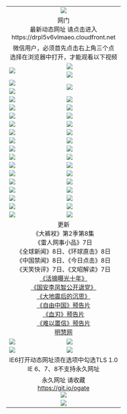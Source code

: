 ﻿<table>
  <tr></tr>
  <tr><td colspan=2 align=center><img src="https://cloud.githubusercontent.com/assets/11880933/13434984/f430fae2-e012-11e5-814f-c2df1e82b247.jpg" /></td></tr>
  <tr><td colspan=2 align=center>网门<br>最新动态网址 请点击进入
<br>https://drpl5v6vlmaeo.cloudfront.net
    </td>
  </tr>
  <tr>
    <td colspan=2 align=center>微信用户，必须首先点击右上角三个点<br>选择在浏览器中打开，才能观看以下视频</td>
  </tr>
  <tr>
    <td rowspan=2><a href="https://drpl5v6vlmaeo.cloudfront.net/ogUP.aspx?name=11DKC.mp4&count=T:2,2:8,1:16&from=github" target="_blank"><img src="https://drpl5v6vlmaeo.cloudfront.net/Up/11DKC1.jpg" /></a></td> 
    <td><div><a href="https://drpl5v6vlmaeo.cloudfront.net/ogUP.aspx?name=LRWS.mp4&count=7B:9,6B:44,5A:10,5B:35,4A:14,4B:19,3A:10,3B:26,2A:16,2B:21,1A:23,1B:29&current=7B:9" target="_blank"><img src="https://drpl5v6vlmaeo.cloudfront.net/Up/LRWS.jpg" /></a></td>
   </tr>
  <tr>
    <td><a href="https://drpl5v6vlmaeo.cloudfront.net/ogNiceVedio.aspx" target="_blank"><img src="https://drpl5v6vlmaeo.cloudfront.net/Up/TGKDY.jpg" /></a></td>
  </tr>
  <tr>
    <td><a href="https://drpl5v6vlmaeo.cloudfront.net/ogUP.aspx?name=JQR.mp4&count=2" target="_blank"><img src="https://drpl5v6vlmaeo.cloudfront.net/Up/JQR.jpg" /></a></td>   
    <td rowspan=2><a href="https://drpl5v6vlmaeo.cloudfront.net/ogUP.aspx?name=JP.mp4&count=9" target="_blank"><img src="https://drpl5v6vlmaeo.cloudfront.net/Up/JP.jpg" /></td>
  </tr>
  <tr>
    <td><a href="https://drpl5v6vlmaeo.cloudfront.net/ogUP.aspx?name=WH.mp4" target="_blank"><img src="https://drpl5v6vlmaeo.cloudfront.net/Up/WH.jpg" /></a></td>
  </tr>
  <tr>
    <td><a href="https://drpl5v6vlmaeo.cloudfront.net/ogUP.aspx?name=SSZJ.mp4&count=480P:9,T:1" target="_blank"><img src="https://drpl5v6vlmaeo.cloudfront.net/Up/SSZJ.jpg" /></a></td>
    <td><a href="https://drpl5v6vlmaeo.cloudfront.net/ogUP.aspx?name=ZY.mp4&count=2015:16" target="_blank"><img src="https://drpl5v6vlmaeo.cloudfront.net/Up/ZY.jpg" /></a</td>
  </tr>
  <tr>
    <td><a href="https://drpl5v6vlmaeo.cloudfront.net/ogUP.aspx?name=XTFY.mp4&count=B:2,A:24" target="_blank"><img src="https://drpl5v6vlmaeo.cloudfront.net/Up/XTFY.jpg" /></a></td>
    <td><a href="https://drpl5v6vlmaeo.cloudfront.net/ogUP.aspx?name=1XQK.mp4&count=13" target="_blank"><img src="https://drpl5v6vlmaeo.cloudfront.net/Up/1XQK.jpg" /></a</td>
  </tr>
  <tr>
    <td><a href="https://drpl5v6vlmaeo.cloudfront.net/ogUP.aspx?name=1LYF.mp4&count=2" target="_blank"><img src="https://drpl5v6vlmaeo.cloudfront.net/Up/1LYF0.jpg" /></a></td>
    <td><a href="https://drpl5v6vlmaeo.cloudfront.net/ogUP.aspx?name=1ZGC.mp4&count=6" target="_blank"><img src="https://drpl5v6vlmaeo.cloudfront.net/Up/1ZGC0.jpg" /></a></td>
  </tr>
  <tr>
    <td><a href="https://drpl5v6vlmaeo.cloudfront.net/ogUP.aspx?name=1ZKM.mp4&count=3&current=3" target="_blank"><img src="https://drpl5v6vlmaeo.cloudfront.net/Up/1ZKM0.jpg" /></a></td>  
    <td><a href="https://drpl5v6vlmaeo.cloudfront.net/ogUP.aspx?name=1WWY.mp4&count=6&current=6" target="_blank"><img src="https://drpl5v6vlmaeo.cloudfront.net/Up/1WWY0.jpg" /></a></td>
  </tr>
  <tr>
    <td><a href="https://drpl5v6vlmaeo.cloudfront.net/ogUP.aspx?name=10JGY.mp4&count=3" target="_blank"><img src="https://drpl5v6vlmaeo.cloudfront.net/Up/10JGY0.jpg" /></a></td>
    <td><a href="https://drpl5v6vlmaeo.cloudfront.net/ogUP.aspx?name=10CYS.mp4&count=2" target="_blank"><img src="https://drpl5v6vlmaeo.cloudfront.net/Up/10CYS0.jpg" /></a></td>
  </tr>
  <tr>
    <td><a href="https://drpl5v6vlmaeo.cloudfront.net/ogUP.aspx?name=4SQQ.mp4&count=201603:6,201602:20,201601:21&current=201603:6" target="_blank"><img src="https://drpl5v6vlmaeo.cloudfront.net/Up/4SQQ0.jpg"/></a></td>
    <td><a href="https://drpl5v6vlmaeo.cloudfront.net/ogUP.aspx?name=4SHQ.mp4&count=201603:8,201602:27,201601:28&current=201603:8" target="_blank"><img src="https://drpl5v6vlmaeo.cloudfront.net/Up/4SHQ0.jpg"/></a></td>
  </tr>
  <tr>
    <td><a href="https://drpl5v6vlmaeo.cloudfront.net/ogUP.aspx?name=4SZG.mp4&count=201603:7,201602:21,201601:23&current=201603:7" target="_blank"><img src="https://drpl5v6vlmaeo.cloudfront.net/Up/4SZG0.jpg"/></a></td>
    <td><a href="https://drpl5v6vlmaeo.cloudfront.net/ogUP.aspx?name=4SDJ.mp4&count=201603A:7,201603B:4,201602A:24,201602B:7,201601A:48,201601B:6&current=201603A:7" target="_blank"><img src="https://drpl5v6vlmaeo.cloudfront.net/Up/4SDJ0.jpg"/></a></td>
  </tr>
  <tr>
    <td><a href="https://drpl5v6vlmaeo.cloudfront.net/ogUP.aspx?name=4SGX.mp4&count=201603:1&current=201603:1" target="_blank"><img src="https://drpl5v6vlmaeo.cloudfront.net/Up/4SGX0.jpg"/></a></td>
    <td><a href="https://drpl5v6vlmaeo.cloudfront.net/ogUP.aspx?name=4SHD.mp4&count=201603:3&current=201603:1" target="_blank"><img src="https://drpl5v6vlmaeo.cloudfront.net/Up/4SHD0.jpg"/></a></td>
  </tr>
  <tr>
    <td><a href="https://drpl5v6vlmaeo.cloudfront.net/ogUP.aspx?name=4CTX.mp4&count=201603:2,201602:3,201601:4&current=201603:2" target="_blank"><img src="https://drpl5v6vlmaeo.cloudfront.net/Up/4CTX0.jpg"/></a></td>
    <td><a href="https://drpl5v6vlmaeo.cloudfront.net/ogUP.aspx?name=4CWZ.mp4&count=201603:1,201602:4,201601:4&current=201603:1" target="_blank"><img src="https://drpl5v6vlmaeo.cloudfront.net/Up/4CWZ0.jpg"/></a></td>
  </tr>
  <tr>
    <td><a href="https://drpl5v6vlmaeo.cloudfront.net/onUP.aspx?name=https://d2t6x1lwzcff38.cloudfront.net/" target="_blank"><img src="https://drpl5v6vlmaeo.cloudfront.net/Up/0DTW.jpg"/></a></td>
    <td><a href="https://drpl5v6vlmaeo.cloudfront.net/onUP.aspx?name=https://d240ns8up8earz.cloudfront.net/acenter/" target="_blank"><img src="https://drpl5v6vlmaeo.cloudfront.net/Up/0TDW.jpg" /></a></td>
  </tr>
  <tr>
    <td><a href="https://drpl5v6vlmaeo.cloudfront.net/onUP.aspx?name=https://d4508d6vomz2p.cloudfront.net/gb/nsc413.htm" target="_blank"><img src="https://drpl5v6vlmaeo.cloudfront.net/Up/0DJY.jpg" /></a></td>
    <td><a href="https://drpl5v6vlmaeo.cloudfront.net/onUP.aspx?name=https://d3bxwq7vzudb5l.cloudfront.net/xtr/gb/prog204.html" target="_blank"><img src="https://drpl5v6vlmaeo.cloudfront.net/Up/0XTR.jpg" /></a></td>
  </tr>
  <tr>
    <td><a href="https://drpl5v6vlmaeo.cloudfront.net/onUP.aspx?name=https://d3aj00iefsmfgc.cloudfront.net/" target="_blank"><img src="https://drpl5v6vlmaeo.cloudfront.net/Up/0MHW.jpg" /></a></td>
    <td><a href="https://drpl5v6vlmaeo.cloudfront.net/onUP.aspx?name=https://d1lcj91uv80klr.cloudfront.net/" target="_blank"><img src="https://drpl5v6vlmaeo.cloudfront.net/Up/0ZJW.jpg" /></a></td>
  </tr>
  <tr>
    <td><a href="https://drpl5v6vlmaeo.cloudfront.net/ogUP.aspx?name=0FG.zip" target="_blank"><img src="https://drpl5v6vlmaeo.cloudfront.net/Up/0FG.jpg" /></a></td>
    <td><a href="https://drpl5v6vlmaeo.cloudfront.net/ogUP.aspx?name=0FGA.apk" target="_blank"><img src="https://drpl5v6vlmaeo.cloudfront.net/Up/0FGA.jpg" /></a></td>
  </tr>
  <tr>
    <td><a href="https://drpl5v6vlmaeo.cloudfront.net/ogUP.aspx?name=0U.zip" target="_blank"><img src="https://drpl5v6vlmaeo.cloudfront.net/Up/0U.jpg" /></a></td>
    <td><a href="https://drpl5v6vlmaeo.cloudfront.net/ogUP.aspx?name=0UA.apk" target="_blank"><img src="https://drpl5v6vlmaeo.cloudfront.net/Up/0UA.jpg" /></a></td>
  </tr>
  <tr>
    <td><a href="https://drpl5v6vlmaeo.cloudfront.net/ogUP.aspx?name=0iPPOTV.zip" target="_blank"><img src="https://drpl5v6vlmaeo.cloudfront.net/Up/0iPPOTV.jpg" /></a></td>
    <td><a href="https://drpl5v6vlmaeo.cloudfront.net/ogUP.aspx?name=0iNTD.apk" target="_blank"><img src="https://drpl5v6vlmaeo.cloudfront.net/Up/0iNTD.jpg" /></a></td>
  </tr>
  <tr>
    <td colspan=2 align=center>更新<br>
      《大裤衩》第2季第8集<br>
      《雷人网事小品》7日<br>
      《全球新闻》8日、《环球直击》8日<br>
      《中国禁闻》8日、《今日点击》8日<br>
      《天笑快评》7日、《文昭解读》7日<br>
      <a href="https://drpl5v6vlmaeo.cloudfront.net/ogUP.aspx?name=SSZJ.mp4&count=T:1:480P:9" target="_blank">《活摘曝光十年》</a><br>
      <a href="https://drpl5v6vlmaeo.cloudfront.net/ogUP.aspx?name=4LFZ.mp4" target="_blank">《国安李凤智公开退党》</a><br>
      <a href="https://drpl5v6vlmaeo.cloudfront.net/ogUP.aspx?name=4DDZHDCS.mp4" target="_blank">《大地震后的沉思》</a><br>
      <a href="https://drpl5v6vlmaeo.cloudfront.net/ogUP.aspx?name=11ZYZG0.mp4" target="_blank">《自由中国》预告片</a><br>
      <a href="https://drpl5v6vlmaeo.cloudfront.net/ogUP.aspx?name=11XR.mp4" target="_blank">《血刃》预告片</a><br>
      <a href="https://drpl5v6vlmaeo.cloudfront.net/ogUP.aspx?name=11NYZX.mp4&count=2" target="_blank">《难以置信》预告片</a><br>
      <a href="https://drpl5v6vlmaeo.cloudfront.net/onUP.aspx?name=https://www.minghui.org/" target="_blank">明慧网</a></td>
    </td>
  </tr>
  <tr>
    <td><a href="https://drpl5v6vlmaeo.cloudfront.net/ogNice.aspx" target="_blank"><img src="https://drpl5v6vlmaeo.cloudfront.net/Up/0WCYY.jpg" /></a></td>
    <td><a href="https://drpl5v6vlmaeo.cloudfront.net/onCO.aspx?ob=600%E4%BA%8B%E7%89%A9&op=%E5%A2%9E%E5%88%A0%E6%94%B9&args=WH1~%23%E7%B1%BB%E5%9E%8B6%E6%96%B0%E9%97%BB%7c%23%E7%B1%BB%E5%9E%8B6%E8%AF%84%E8%AE%BA&mode=" target="_blank"><img src="https://drpl5v6vlmaeo.cloudfront.net/Up/0WZTT.jpg" /></a></td> 
  </tr>
  <tr>
    <td><a href="https://drpl5v6vlmaeo.cloudfront.net/ogDY.aspx" target="_blank"><img src="https://drpl5v6vlmaeo.cloudfront.net/Up/0FK.jpg" /></a></td>
    <td><a href="https://drpl5v6vlmaeo.cloudfront.net/ogST.aspx" target="_blank"><img src="https://drpl5v6vlmaeo.cloudfront.net/Up/0ST.jpg" /></a></td> 
  </tr>
  <tr>
    <td colspan=2 align=center>IE6打开动态网址须在选项中勾选TLS 1.0<br/>IE 6、7、8不支持永久网址<br/>
      <!--微信可扫描以下临时二维码<br/>https://bit.ly/1mBQHW8<br/><a href="https://drpl5v6vlmaeo.cloudfront.net/Up/0WMGDL3.png" target="_blank"><img src="https://drpl5v6vlmaeo.cloudfront.net/Up/0WMGD3.png"/></a><br-->
  </tr>
  <tr>
    <td colspan=2 align=center>永久网址 请收藏<br/><a href="https://git.io/ogate" target="_blank">https://git.io/ogate</a><br/><a href="https://drpl5v6vlmaeo.cloudfront.net/Up/0WMGDL2.png" target="_blank"><img src="https://drpl5v6vlmaeo.cloudfront.net/Up/0WMGD2.png"/></a></td>
  </tr>
  <tr>
    <td colspan=2 align=center><a href="https://drpl5v6vlmaeo.cloudfront.net/ogUP.aspx?name=0oGate.apk" target="_blank"><img src="https://drpl5v6vlmaeo.cloudfront.net/Up/0WMAZ.jpg" /></a></td>
  </tr>
  <!--tr>
    <td colspan=2 align=center>可能失效的动态网址
    </td>
  </tr-->
</table>
